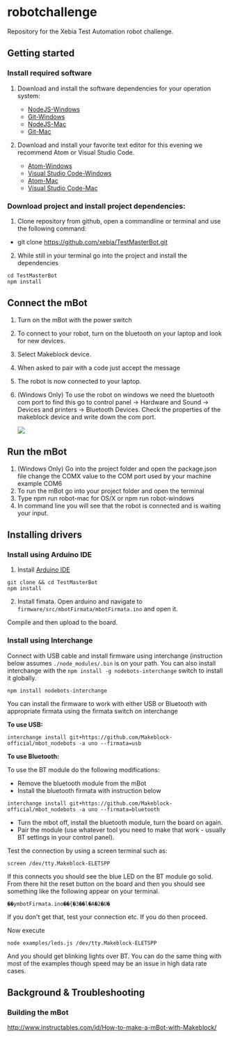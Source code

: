 # robotchallenge
Repository for the Xebia Test Automation robot challenge.

## Getting started

### Install required software

1. Download and install the software dependencies for your operation system:
       
    * [NodeJS-Windows](https://nodejs.org/dist/v4.4.4/node-v4.4.4-x86.msi)
    * [Git-Windows](https://git-scm.com/download/win)
    * [NodeJS-Mac](https://nodejs.org/dist/v4.4.4/node-v4.4.4.pkg)
    * [Git-Mac](https://git-scm.com/download/mac)    


2. Download and install your favorite text editor for this evening we recommend Atom or Visual Studio Code.
    * [Atom-Windows](https://github.com/atom/atom/releases/download/v1.7.3/AtomSetup.exe)
    * [Visual Studio Code-Windows](https://code.visualstudio.com/Docs/?dv=win)
    * [Atom-Mac](https://atom.io/download/mac)
    * [Visual Studio Code-Mac](https://code.visualstudio.com/Docs/?dv=osx)
    
### Download project and install project dependencies:

1. Clone repository from github, open a commandline or terminal and use the following command:
* git clone https://github.com/xebia/TestMasterBot.git

2. While still in your terminal go into the project and install the dependencies

```
cd TestMasterBot
npm install
```

## Connect the mBot

1. Turn on the mBot with the power switch
2. To connect to your robot, turn on the bluetooth on your laptop and look for new devices. 
3. Select Makeblock device.
4. When asked to pair with a code just accept the message
5. The robot is now connected to your laptop.
6. (Windows Only) To use the robot on windows we need the bluetooth com port to find this go to control panel ->
    Hardware and Sound -> Devices and printers -> Bluetooth Devices. Check the properties of the makeblock device and write down the com port.
    
    ![](https://ostc-planner.net/wp/wp-content/uploads/2016/03/Win7-pairing-4.png)
    
## Run the mBot

1. (Windows Only) Go into the project folder and open the package.json file change the COMX value to the COM port used by your machine example COM6
2. To run the mBot go into your project folder and open the terminal
3. Type npm run robot-mac for OS/X or npm run robot-windows
4. In command line you will see that the robot is connected and is waiting your input.


## Installing drivers

### Install using Arduino IDE

1. Install [Arduino IDE](http://arduino.cc)

```
git clone && cd TestMasterBot
npm install
```

2. Install fimata. Open arduino and navigate to `firmware/src/mbotFirmata/mbotFirmata.ino` and open it.

Compile and then upload to the board.

### Install using Interchange

Connect with USB cable and install firmware using interchange (instruction
below assumes `./node_modules/.bin` is on your path. You can also install interchange
with the `npm install -g nodebots-interchange` switch to install it globally.

```
npm install nodebots-interchange
```

You can install the firmware to work with either USB or Bluetooth with appropriate
firmata using the firmata switch on interchange

**To use USB:**

```
interchange install git+https://github.com/Makeblock-official/mbot_nodebots -a uno --firmata=usb
```

**To use Bluetooth:**

To use the BT module do the following modifications:

* Remove the bluetooth module from the mBot
* Install the bluetooth firmata with instruction below

```
interchange install git+https://github.com/Makeblock-official/mbot_nodebots -a uno --firmata=bluetooth
```

* Turn the mbot off, install the bluetooth module, turn the board on again.
* Pair the module (use whatever tool you need to make that work - usually BT settings
in your control panel).

Test the connection by using a screen terminal such as:

```
screen /dev/tty.Makeblock-ELETSPP
```

If this connects you should see the blue LED on the BT module go solid. From there
hit the reset button on the board and then you should see something like the following
appear on your terminal.

```
��ymbotFirmata.ino��{�3��l�A�2�U�
```

If you don't get that, test your connection etc. If you do then proceed.

Now execute

```
node examples/leds.js /dev/tty.Makeblock-ELETSPP
```

And you should get blinking lights over BT. You can do the same thing with
most of the examples though speed may be an issue in high data rate cases.


## Background & Troubleshooting

### Building the mBot
http://www.instructables.com/id/How-to-make-a-mBot-with-Makeblock/
